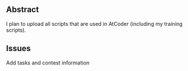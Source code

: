 
## Abstract
I plan to upload all scripts that are used in AtCoder (including my training scripts).


## Issues
Add tasks and contest information
